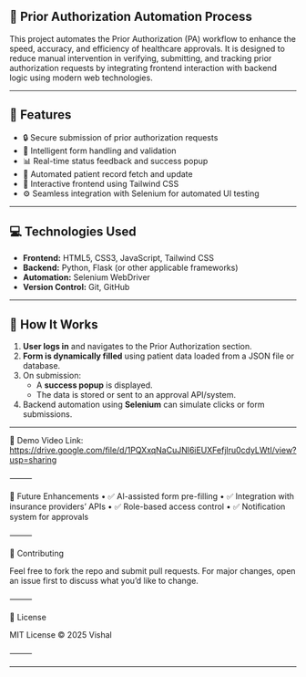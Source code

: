 
## 🏥 Prior Authorization Automation Process

This project automates the Prior Authorization (PA) workflow to enhance the speed, accuracy, and efficiency of healthcare approvals. It is designed to reduce manual intervention in verifying, submitting, and tracking prior authorization requests by integrating frontend interaction with backend logic using modern web technologies.

---

## 🚀 Features

- 🔒 Secure submission of prior authorization requests
- 📝 Intelligent form handling and validation
- 📊 Real-time status feedback and success popup
- 🔄 Automated patient record fetch and update
- 🧠 Interactive frontend using Tailwind CSS
- ⚙️ Seamless integration with Selenium for automated UI testing

---

## 💻 Technologies Used

- **Frontend:** HTML5, CSS3, JavaScript, Tailwind CSS
- **Backend:** Python, Flask (or other applicable frameworks)
- **Automation:** Selenium WebDriver
- **Version Control:** Git, GitHub

---


## 🧠 How It Works

1. **User logs in** and navigates to the Prior Authorization section.
2. **Form is dynamically filled** using patient data loaded from a JSON file or database.
3. On submission:
   - A **success popup** is displayed.
   - The data is stored or sent to an approval API/system.
4. Backend automation using **Selenium** can simulate clicks or form submissions.

---

📸 Demo Video Link: https://drive.google.com/file/d/1PQXxqNaCuJNl6iEUXFefjlru0cdyLWtI/view?usp=sharing


⸻

📌 Future Enhancements
	•	✅ AI-assisted form pre-filling
	•	✅ Integration with insurance providers’ APIs
	•	✅ Role-based access control
	•	✅ Notification system for approvals

⸻

🤝 Contributing

Feel free to fork the repo and submit pull requests. For major changes, open an issue first to discuss what you’d like to change.

⸻

📄 License

MIT License © 2025 Vishal

⸻



---

